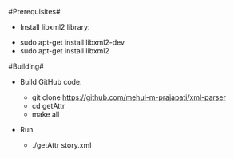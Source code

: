 #Prerequisites#
- Install libxml2 library:
 * sudo apt-get install libxml2-dev
 * sudo apt-get install libxml2
 
#Building#

- Build GitHub code:
  * git clone https://github.com/mehul-m-prajapati/xml-parser
  * cd getAttr
  * make all

- Run
  * ./getAttr story.xml <Sample xml file>
